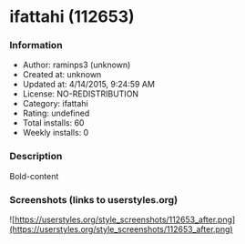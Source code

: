 # ifattahi (112653)

### Information
- Author: raminps3 (unknown)
- Created at: unknown
- Updated at: 4/14/2015, 9:24:59 AM
- License: NO-REDISTRIBUTION
- Category: ifattahi
- Rating: undefined
- Total installs: 60
- Weekly installs: 0


### Description
Bold-content


### Screenshots (links to userstyles.org)
![https://userstyles.org/style_screenshots/112653_after.png](https://userstyles.org/style_screenshots/112653_after.png)


